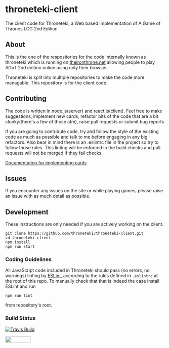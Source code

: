 # throneteki-client

The client code for Throneteki, a Web based implementation of A Game of Thrones LCG 2nd Edition

## About

This is the one of the respositories for the code internally known as throneteki which is running on [theironthrone.net](https://theironthrone.net/) allowing people to play AGoT 2nd edition online using only their browser.

Throneteki is split into multiple repositories to make the code more managable. This repository is for the client code.

## Contributing

The code is written in node.js(server) and react.js(client). Feel free to make suggestions, implement new cards, refactor bits of the code that are a bit clunky(there's a few of those atm), raise pull requests or submit bug reports

If you are going to contribute code, try and follow the style of the existing code as much as possible and talk to me before engaging in any big refactors. Also bear in mind there is an .eslintrc file in the project so try to follow those rules. This linting will be enforced in the build checks and pull requests will not be merged if they fail checks.

[Documentation for implementing cards](https://github.com/cryogen/throneteki/blob/master/docs/implementing-cards.md)

## Issues

If you encounter any issues on the site or while playing games, please raise an issue with as much detail as possible.

## Development

These instructions are only needed if you are actively working on the client.

```
git clone https://github.com/throneteki/throneteki-client.git
cd throneteki-client
npm install
npm run start
```

### Coding Guidelines

All JavaScript code included in Throneteki should pass (no errors, no warnings)
linting by [ESLint](http://eslint.org/), according to the rules defined in
`.eslintrc` at the root of this repo. To manually check that that is indeed the
case install ESLint and run

```
npm run lint
```

from repository's root.

### Build Status

[![Travis Build](https://travis-ci.com/throneteki/throneteki-client.svg?branch=master)](https://travis-ci.com/throneteki/throneteki-client)

[<img src="https://i.imgur.com/nueXOvG.png" width="80" height="20">](https://browserstack.com)
